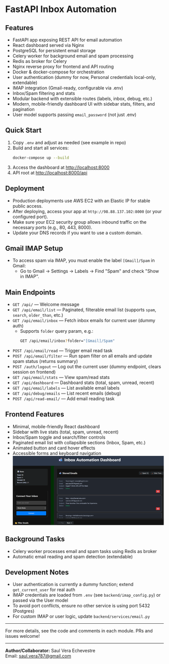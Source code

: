 # FastAPI Inbox Automation

## Features
- FastAPI app exposing REST API for email automation
- React dashboard served via Nginx
- PostgreSQL for persistent email storage
- Celery worker for background email and spam processing
- Redis as broker for Celery
- Nginx reverse proxy for frontend and API routing
- Docker & docker-compose for orchestration
- User authentication (dummy for now, Personal credentials local-only, extendable)
- IMAP integration (Gmail-ready, configurable via .env)
- Inbox/Spam filtering and stats
- Modular backend with extensible routes (labels, inbox, debug, etc.)
- Modern, mobile-friendly dashboard UI with sidebar stats, filters, and pagination
- User model supports passing `email_password` (not just .env)

## Quick Start
1. Copy `.env` and adjust as needed (see example in repo)
2. Build and start all services:
   ```bash
   docker-compose up --build
   ```
3. Access the dashboard at [http://localhost:8000](http://localhost:8000)
4. API root at [http://localhost:8000/api](http://localhost:8000/api)

## Deployment

- Production deployments use AWS EC2 with an Elastic IP for stable public access.
- After deploying, access your app at `http://98.88.137.102:8000` (or your configured port).
- Make sure your EC2 security group allows inbound traffic on the necessary ports (e.g., 80, 443, 8000).
- Update your DNS records if you want to use a custom domain.

## Gmail IMAP Setup
- To access spam via IMAP, you must enable the label `[Gmail]/Spam` in Gmail:
  - Go to Gmail → Settings → Labels → Find "Spam" and check "Show in IMAP".

## Main Endpoints
- `GET /api/` — Welcome message
- `GET /api/email/list` — Paginated, filterable email list (supports `spam`, `search`, `older_than`, etc.)
- `GET /api/email/inbox` — Fetch inbox emails for current user (dummy auth)
  - Supports `folder` query param, e.g.:
    ```bash
    GET /api/email/inbox?folder="[Gmail]/Spam"
    ```
- `POST /api/email/read` — Trigger email read task
- `POST /api/email/filter` — Run spam filter on all emails and update spam status (returns summary)
- `POST /auth/logout` — Log out the current user (dummy endpoint, clears session on frontend)
- `GET /api/email/stats` — View spam/read stats
- `GET /api/dashboard` — Dashboard stats (total, spam, unread, recent)
- `GET /api/email/labels` — List available email labels
- `GET /api/debug/emails` — List recent emails (debug)
- `POST /api/read-email/` — Add email reading task

## Frontend Features
- Minimal, mobile-friendly React dashboard
- Sidebar with live stats (total, spam, unread, recent)
- Inbox/Spam toggle and search/filter controls
- Paginated email list with collapsible sections (Inbox, Spam, etc.)
- Animated button and card hover effects
- Accessible forms and keyboard navigation
![Dashboard Preview](frontend/image.png)

## Background Tasks
- Celery worker processes email and spam tasks using Redis as broker
- Automatic email reading and spam detection (extendable)

## Development Notes
- User authentication is currently a dummy function; extend `get_current_user` for real auth
- IMAP credentials are loaded from `.env` (see `backend/imap_config.py`) or passed via the User model
- To avoid port conflicts, ensure no other service is using port 5432 (Postgres)
- For custom IMAP or user logic, update `backend/services/email.py`

---
For more details, see the code and comments in each module. PRs and issues welcome!

---
**Author/Collaborator:** Saul Vera Echevestre  
Email: saul.vera787@gmail.com
